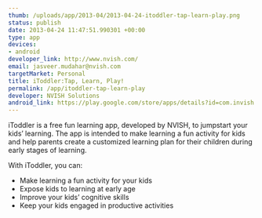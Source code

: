 ```yaml
--- 
thumb: /uploads/app/2013-04/2013-04-24-itoddler-tap-learn-play.png
status: publish
date: 2013-04-24 11:47:51.990301 +00:00
type: app
devices: 
- android
developer_link: http://www.nvish.com/
email: jasveer.mudahar@nvish.com
targetMarket: Personal
title: iToddler:Tap, Learn, Play!
permalink: /app/itoddler-tap-learn-play
developer: NVISH Solutions
android_link: https://play.google.com/store/apps/details?id=com.invish.toddler
---
```


iToddler is a free fun learning app, developed by NVISH, to jumpstart your kids’ learning. The app is intended to make learning a fun activity for kids and help parents create a customized learning plan for their children during early stages of learning.

With iToddler, you can:
- Make learning a fun activity for your kids
- Expose kids to learning at early age
- Improve your kids’ cognitive skills
- Keep your kids engaged in productive activities
